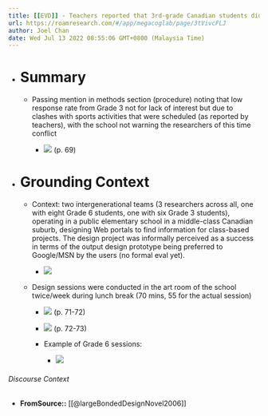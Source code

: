 ```yaml
---
title: [[EVD]] - Teachers reported that 3rd-grade Canadian students did not sign up for participatory design sessions due to prior commitments to sports activities that clashed with the planned sessions - [[@largeBondedDesignNovel2006]]
url: https://roamresearch.com/#/app/megacoglab/page/3tVivcFLJ
author: Joel Chan
date: Wed Jul 13 2022 08:55:06 GMT+0800 (Malaysia Time)
---
```


- # Summary

    - Passing mention in methods section (procedure) noting that low response rate from Grade 3 not for lack of interest but due to clashes with sports activities that were scheduled (as reported by teachers), with the school not warning the researchers of this time conflict

        - ![](https://firebasestorage.googleapis.com/v0/b/firescript-577a2.appspot.com/o/imgs%2Fapp%2Fmegacoglab%2FxWXz8Bbq3P.png?alt=media&token=f4e74aa7-ed40-4cc9-9104-fdf8941dfea8) (p. 69)
- # Grounding Context

    - Context: two intergenerational teams (3 researchers across all, one with eight Grade 6 students, one with six Grade 3 students), operating in a public elementary school in a middle-class Canadian suburb, designing Web portals to find information for class-based projects. The design project was informally perceived as a success in terms of the output design prototype being preferred to Google/MSN by the users (no formal eval yet).

        - ![](https://firebasestorage.googleapis.com/v0/b/firescript-577a2.appspot.com/o/imgs%2Fapp%2Fmegacoglab%2FVq6c3IJV_i.png?alt=media&token=da31b43a-d09e-4ca2-8c18-0fb1d0f8252f)

    - Design sessions were conducted in the art room of the school twice/week during lunch break (70 mins, 55 for the actual session)

        - ![](https://firebasestorage.googleapis.com/v0/b/firescript-577a2.appspot.com/o/imgs%2Fapp%2Fmegacoglab%2FzNsEewGvsA.png?alt=media&token=dc45c8a6-6ac0-42d9-97d5-c46a62d90cd8) (p. 71-72)

        - ![](https://firebasestorage.googleapis.com/v0/b/firescript-577a2.appspot.com/o/imgs%2Fapp%2Fmegacoglab%2FpXIQ4au8Sg.png?alt=media&token=acf7dd11-8554-4042-92d4-ca63d40eb231) (p. 72-73)

        - Example of Grade 6 sessions:

            - ![](https://firebasestorage.googleapis.com/v0/b/firescript-577a2.appspot.com/o/imgs%2Fapp%2Fmegacoglab%2FRNLHHnM4Jz.png?alt=media&token=f8473682-c47d-426d-ac22-e2a081992f7a)

###### Discourse Context

- **FromSource::** [[@largeBondedDesignNovel2006]]
